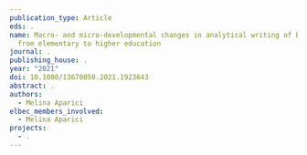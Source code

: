 ```yaml
---
publication_type: Article
eds: .
name: Macro- and micro-developmental changes in analytical writing of bilinguals
  from elementary to higher education
journal: .
publishing_house: .
year: "2021"
doi: 10.1080/13670050.2021.1923643
abstract: .
authors:
  - Melina Aparici
elbec_members_involved:
  - Melina Aparici
projects:
  - .
---
```

